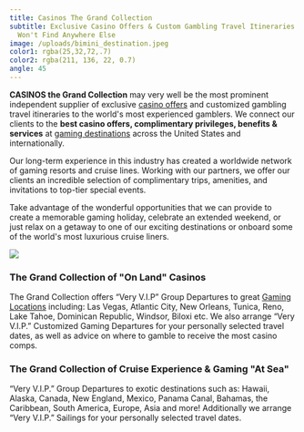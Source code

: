 ```yaml
---
title: Casinos The Grand Collection
subtitle: Exclusive Casino Offers & Custom Gambling Travel Itineraries That You
  Won't Find Anywhere Else
image: /uploads/bimini_destination.jpeg
color1: rgba(25,32,72,.7)
color2: rgba(211, 136, 22, 0.7)
angle: 45
---
```

**CASINOS the Grand Collection** may very well be the most prominent independent supplier of exclusive [casino offers](/news) and customized gambling travel itineraries to the world's most experienced gamblers. We connect our clients to the **best casino offers, complimentary privileges, benefits & services** at [gaming destinations](/casinos) across the United States and internationally.

Our long-term experience in this industry has created a worldwide network of gaming resorts and cruise lines. Working with our partners, we offer our clients an incredible selection of complimentary trips, amenities, and invitations to top-tier special events.

Take advantage of the wonderful opportunities that we can provide to create a memorable gaming holiday, celebrate an extended weekend, or just relax on a getaway to one of our exciting destinations or onboard some of the world's most luxurious cruise liners.

![](/uploads/banner-home-199e358dff13760b46a31f1e19cd0d774fc2d578c8c9565fcd212127370a3875.jpg)

### The Grand Collection of "On Land" Casinos

The Grand Collection offers “Very V.I.P” Group Departures to great [Gaming Locations](/casinos) including: Las Vegas, Atlantic City, New Orleans, Tunica, Reno, Lake Tahoe, Dominican Republic, Windsor, Biloxi etc. We also arrange “Very V.I.P.” Customized Gaming Departures for your personally selected travel dates, as well as advice on where to gamble to receive the most casino comps.

### The Grand Collection of Cruise Experience & Gaming "At Sea"

“Very V.I.P.” Group Departures to exotic destinations such as: Hawaii, Alaska, Canada, New England, Mexico, Panama Canal, Bahamas, the Caribbean, South America, Europe, Asia and more! Additionally we arrange “Very V.I.P.” Sailings for your personally selected travel dates.
